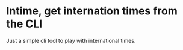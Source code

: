 # Intime, get internation times from the CLI

Just a simple cli tool to play with international times.
